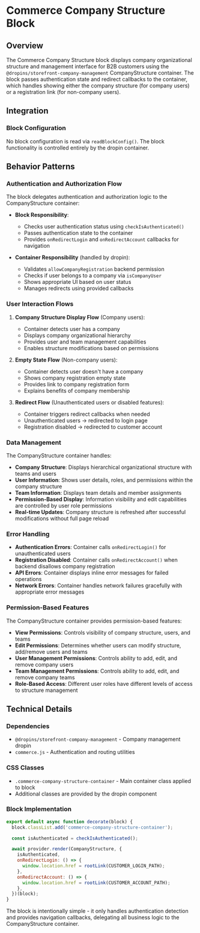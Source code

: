 # Commerce Company Structure Block

## Overview

The Commerce Company Structure block displays company organizational structure and management interface for B2B customers using the `@dropins/storefront-company-management` CompanyStructure container. The block passes authentication state and redirect callbacks to the container, which handles showing either the company structure (for company users) or a registration link (for non-company users).

## Integration

### Block Configuration

No block configuration is read via `readBlockConfig()`. The block functionality is controlled entirely by the dropin container.

<!-- ### URL Parameters

No URL parameters affect this block's behavior. -->

<!-- ### Local Storage

No localStorage keys are used by this block. -->

<!-- ### Events -->

<!-- #### Event Listeners

No direct event listeners are implemented in this block. -->

<!-- #### Event Emitters

No events are emitted by this block. -->

## Behavior Patterns

### Authentication and Authorization Flow

The block delegates authentication and authorization logic to the CompanyStructure container:

- **Block Responsibility**: 
  - Checks user authentication status using `checkIsAuthenticated()`
  - Passes authentication state to the container
  - Provides `onRedirectLogin` and `onRedirectAccount` callbacks for navigation

- **Container Responsibility** (handled by dropin):
  - Validates `allowCompanyRegistration` backend permission
  - Checks if user belongs to a company via `isCompanyUser`
  - Shows appropriate UI based on user status
  - Manages redirects using provided callbacks

### User Interaction Flows

1. **Company Structure Display Flow** (Company users):
   - Container detects user has a company
   - Displays company organizational hierarchy
   - Provides user and team management capabilities
   - Enables structure modifications based on permissions

2. **Empty State Flow** (Non-company users):
   - Container detects user doesn't have a company
   - Shows company registration empty state
   - Provides link to company registration form
   - Explains benefits of company membership

3. **Redirect Flow** (Unauthenticated users or disabled features):
   - Container triggers redirect callbacks when needed
   - Unauthenticated users → redirected to login page
   - Registration disabled → redirected to customer account

### Data Management

The CompanyStructure container handles:

- **Company Structure**: Displays hierarchical organizational structure with teams and users
- **User Information**: Shows user details, roles, and permissions within the company structure
- **Team Information**: Displays team details and member assignments
- **Permission-Based Display**: Information visibility and edit capabilities are controlled by user role permissions
- **Real-time Updates**: Company structure is refreshed after successful modifications without full page reload

### Error Handling

- **Authentication Errors**: Container calls `onRedirectLogin()` for unauthenticated users
- **Registration Disabled**: Container calls `onRedirectAccount()` when backend disallows company registration
- **API Errors**: Container displays inline error messages for failed operations
- **Network Errors**: Container handles network failures gracefully with appropriate error messages

### Permission-Based Features

The CompanyStructure container provides permission-based features:

- **View Permissions**: Controls visibility of company structure, users, and teams
- **Edit Permissions**: Determines whether users can modify structure, add/remove users and teams
- **User Management Permissions**: Controls ability to add, edit, and remove company users
- **Team Management Permissions**: Controls ability to add, edit, and remove company teams
- **Role-Based Access**: Different user roles have different levels of access to structure management

## Technical Details

### Dependencies

- `@dropins/storefront-company-management` - Company management dropin
- `commerce.js` - Authentication and routing utilities

### CSS Classes

- `.commerce-company-structure-container` - Main container class applied to block
- Additional classes are provided by the dropin component

### Block Implementation

```javascript
export default async function decorate(block) {
  block.classList.add('commerce-company-structure-container');

  const isAuthenticated = checkIsAuthenticated();

  await provider.render(CompanyStructure, {
    isAuthenticated,
    onRedirectLogin: () => {
      window.location.href = rootLink(CUSTOMER_LOGIN_PATH);
    },
    onRedirectAccount: () => {
      window.location.href = rootLink(CUSTOMER_ACCOUNT_PATH);
    },
  })(block);
}
```

The block is intentionally simple - it only handles authentication detection and provides navigation callbacks, delegating all business logic to the CompanyStructure container.
